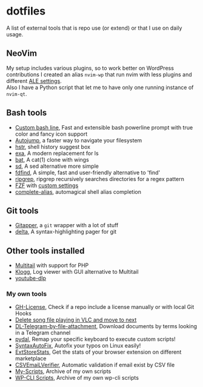 # dotfiles

A list of external tools that is repo use (or extend) or that I use on daily usage.

## NeoVim

My setup includes various plugins, so to work better on WordPress contributions I created an alias `nvim-wp` that run nvim with less plugins and different [ALE settings](.vim/custom/custom-ale.vim).  
Also I have a Python script that let me to have only one running instance of `nvim-qt`.

## Bash tools

* [Custom bash line](https://github.com/petobens/trueline), Fast and extensible bash powerline prompt with true color and fancy icon support
* [Autojump](https://github.com/wting/autojump), a faster way to navigate your filesystem
* [hstr](https://github.com/dvorka/hstr), shell history suggest box
* [exa](https://the.exa.website/), A modern replacement for ls
* [bat](https://github.com/sharkdp/bat), A cat(1) clone with wings
* [sd](https://github.com/chmln/sd), A sed alternative more simple
* [fdfind](https://github.com/sharkdp/fd), A simple, fast and user-friendly alternative to 'find'
* [ripgrep](https://github.com/BurntSushi/ripgrep), ripgrep recursively searches directories for a regex pattern
* [FZF](https://github.com/junegunn/fzf) with [custom settings](https://github.com/Mte90/dotfiles/tree/master/.bash/fzf)
* [complete-alias](https://github.com/cykerway/complete-alias), automagical shell alias completion

## Git tools

* [Gitapper](https://github.com/Mte90/gitapper), a `git` wrapper with a lot of stuff
* [delta](https://github.com/dandavison/delta), A syntax-highlighting pager for git 

## Other tools installed

* [Multitail](https://www.vanheusden.com/multitail/) with support for PHP
* [Klogg](https://github.com/variar/klogg/), Log viewer with GUI alternative to Multitail
* [youtube-dlp](https://github.com/yt-dlp/yt-dlp)

### My own tools

* [GH-License](https://github.com/Mte90/GH-License), Check if a repo include a license manually or with local Git Hooks
* [Delete song file playing in VLC and move to next](https://github.com/Mte90/My-Scripts/blob/master/misc/delete_song_by_dbus.py)
* [DL-Telegram-by-file-attachment](https://github.com/Mte90/DL-Telegram-by-file-attachment/), Download documents by terms looking in a Telegram channel
* [pydal](https://github.com/Mte90/pydal), Remap your specific keyboard to execute custom scripts!
* [SyntaxAutoFix](https://github.com/Mte90/SyntaxAutoFix), Autofix your typos on Linux easily!
* [ExtStoreStats](https://github.com/Mte90/ExtStoreStats), Get the stats of your browser extension on different marketplace
* [CSVEmaiLVerifier](https://github.com/CodeAtCode/CSVEmailVerifier), Automatic validation if email exist by CSV file
* [My-Scripts](https://github.com/Mte90/My-Scripts), Archive of my own scripts
* [WP-CLI Scripts](https://github.com/CodeAtCode/WPCli-scripts), Archive of my own wp-cli scripts
